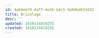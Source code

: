 ```yaml
---
id: 4a69ebf0-4af7-4e56-b4c5-5e9dbd633d32
title: Bricolage
desc: ''
updated: 1616114419255
created: 1616114419255
---
```


